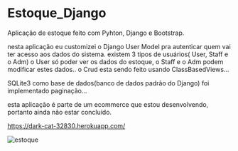 # Estoque_Django

Aplicação de estoque feito com Pyhton, Django e Bootstrap.

nesta aplicação eu customizei o Django User Model pra autenticar quem vai ter acesso aos dados do sistema.
existem 3 tipos de usuários( User, Staff e o Adm)
o User só poder ver os dados do estoque, o Staff e o Adm podem modificar estes dados..
o Crud esta sendo feito usando ClassBasedViews...

SQLite3 como base de dados(banco de dados padrão do Django)
foi implementado paginação...

esta aplicação é parte de um ecommerce que estou desenvolvendo, portanto ainda não estar concluído.

https://dark-cat-32830.herokuapp.com/




![estoque](https://user-images.githubusercontent.com/32337958/199051329-39de477a-201c-466a-8b06-76a610e8e6c8.png)
